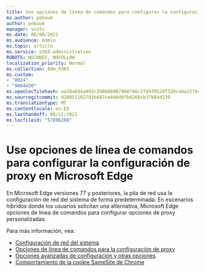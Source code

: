 ```yaml
---
title: Use opciones de línea de comandos para configurar la configuración de proxy en Microsoft Edge
ms.author: pebaum
author: pebaum
manager: scotv
ms.date: 06/08/2021
ms.audience: Admin
ms.topic: article
ms.service: o365-administration
ROBOTS: NOINDEX, NOFOLLOW
localization_priority: Normal
ms.collection: Adm_O365
ms.custom:
- "8024"
- "9004430"
ms.openlocfilehash: ea38a6d4a093c3908b8987988746c2f49f052df320ca0a327446435389a90ce9
ms.sourcegitcommit: 920051182781bd97ce4d4d6fbd268cb37b84d239
ms.translationtype: MT
ms.contentlocale: es-ES
ms.lasthandoff: 08/11/2021
ms.locfileid: "57896208"
---
```

# <a name="use-command-line-options-to-configure-proxy-settings-in-microsoft-edge"></a>Use opciones de línea de comandos para configurar la configuración de proxy en Microsoft Edge

En Microsoft Edge versiones 77 y posteriores, la pila de red usa la configuración de red del sistema de forma predeterminada. En escenarios híbridos donde los usuarios solicitan una alternativa, Microsoft Edge opciones de línea de comandos para configurar opciones de proxy personalizadas. 

Para más información, vea:

- [Configuración de red del sistema](https://docs.microsoft.com/deployedge/edge-learnmore-cmdline-options-proxy-settings#system-network-settings)
- [Opciones de línea de comandos para la configuración de proxy](https://docs.microsoft.com/deployedge/edge-learnmore-cmdline-options-proxy-settings#system-network-settings)
- [Opciones avanzadas de configuración y otras opciones](https://go.microsoft.com/fwlink/?linkid=2134293)
- [Comportamiento de la cookie SameSite de Chrome](https://docs.microsoft.com/office365/troubleshoot/miscellaneous/chrome-behavior-affects-applications)